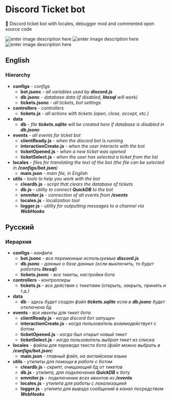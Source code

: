 # Discord Ticket bot
🤖 Discord ticket bot with locales, debugger mod and commented open source code

![enter image description here](https://img.shields.io/github/downloads/Dimidroll06/discord-ticket-bot/total?style=for-the-badge) ![enter image description here](https://img.shields.io/github/license/Dimidroll06/discord-ticket-bot?style=for-the-badge) ![enter image description here](https://img.shields.io/github/stars/Dimidroll06/discord-ticket-bot?style=for-the-badge)

## English
### Hierarchy

 - **configs** - *configs*
	 - **bot.jsonc** - *all variables used by **discord.js***
	 - **db.jsonc** - *database data (if disabled, **litesql** will work)*
	 - **tickets.jsonc** - *all tickets, bot settings*
- **controllers** - *controllers*
	- **tickets.js** - *all actions with tickets (open, close, accept, etc.)*
- **data**
	- **db** - *file **tickets.sqlite** will be created here if database is disabled in **db.jsonc***
- **events** - *all events for ticket bot*
	-  **clientReady.js** - *when the discord bot is running*
	- **interactionCreate.js** - *when the user interacts with the bot*
	-  **ticketOpened.js** - *when a new ticket was opened*
	- **ticketSelect.js** - *when the user has selected a ticket from the list*
- **locales** - *files for translating the text of the bot (the file can be selected in **/configs/bot.json**)*
	- **main.json** - *main file, in English*
- **utils** - *tools to help you work with the bot*
	- **cleardb.js** - *script that clears the database of tickets*
	- **db.js** - *utility to connect **QuickDB** to the bot*
	- **emmiter.js** - *connection of all events from **/events***
	- **locales.js** - *localization tool*
	- **logger.js** - *utility for outputting messages to a channel via **WebHooks***

## Русский
### Иерархия

 - **configs** - *конфиги*
	 - **bot.jsonc** - *все переменные используемые **discord.js***
	 - **db.jsonc** - *данные о базе данных (если выключить, то будет работать **litesql**)*
	 - **tickets.jsonc** - *все тикеты, настройки бота*
- **controllers** - *контроллеры*
	- **tickets.js** - *все действия с тикетами (открыть, закрыть, принять и т.д.)*
- **data**
	- **db** - *здесь будет создан файл **tickets.sqlite** если в **db.jsonc** будет отключена бд*
- **events** - *все ивенты для тикет бота*
	-  **clientReady.js** - *когда discord бот запущен*
	- **interactionCreate.js** - *когда пользователь взаимодействует с ботом*
	-  **ticketOpened.js** - *когда был открыт новый тикет*
	- **ticketSelect.js** - *когда пользователь выбрал тикет из списка*
- **locales** - *файлы для перевода текста бота (файл можно выбрать в **/configs/bot.json**)*
	- **main.json** - *главный файл, на английском языке*
- **utils** - *утилиты для помощи в работе с ботом*
	- **cleardb.js** - *скрипт, очищающий бд от тикетов*
	- **db.js** - *утилита, для подключения **QuickDB** к боту*
	- **emmiter.js** - *подключение всех ивентов из **/events***
	- **locales.js** - *утилита для работы с локализацией*
	- **logger.js** - *утилита для вывода сообщений в канал посредством **WebHooks***



